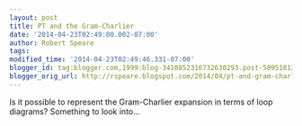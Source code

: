```yaml
---
layout: post
title: PT and the Gram-Charlier
date: '2014-04-23T02:49:00.002-07:00'
author: Robert Speare
tags: 
modified_time: '2014-04-23T02:49:46.331-07:00'
blogger_id: tag:blogger.com,1999:blog-3410852316732630293.post-5095181356683193465
blogger_orig_url: http://rspeare.blogspot.com/2014/04/pt-and-gram-charlier.html
---
```


<div dir="ltr" style="text-align: left;" trbidi="on">Is it possible to 
represent the Gram-Charlier expansion in terms of loop diagrams? Something to 
look into... 
